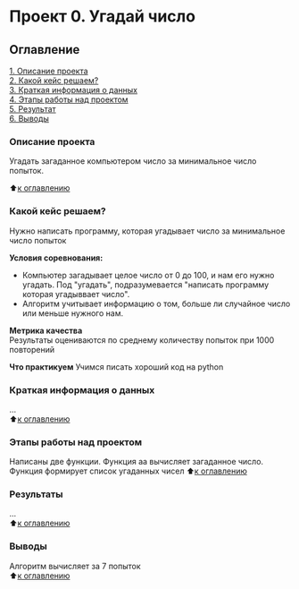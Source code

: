 # Проект 0. Угадай число

## Оглавление
[1. Описание проекта](https://github.com/sergiano137/sf_data_science/tree/main/project_0/README.md#Описание-проекта)  
[2. Какой кейс решаем?](https://github.com/sergiano137/sf_data_science/tree/main/project_0/README.md#Какой-кейс-решаем)  
[3. Краткая информация о данных](https://github.com/sergiano137/sf_data_science/tree/main/project_0/README.md#Краткая-информация-о-проекте)  
[4. Этапы работы над проектом](https://github.com/sergiano137/sf_data_science/tree/main/project_0/README.md#Этапы-работы-над-проектом)  
[5. Результат](https://github.com/sergiano137/sf_data_science/tree/main/project_0/README.md#Результат)  
[6. Выводы](https://github.com/sergiano137/sf_data_science/tree/main/project_0/README.md#Выводы)

### Описание проекта
Угадать загаданное компьютером число за минимальное число попыток.

:arrow_up:[к оглавлению](https://github.com/sergiano137/sf_data_science/tree/main/project_0#Оглавление)


### Какой кейс решаем?
Нужно написать программу, которая угадывает число за минимальное число попыток

**Условия соревнования:**
- Компьютер загадывает целое число от 0 до 100, и нам его нужно угадать. Под "угадать", подразумевается "написать программу
которая угадыввает число".
- Алгоритм учитывает информацию о том, больше ли случайное число или меньше нужного нам.

**Метрика качества**  
Результаты оцениваются по среднему количеству попыток при 1000 повторений

**Что практикуем**
Учимся писать хороший код на python

### Краткая информация о данных
...  
:arrow_up:[к оглавлению](https://github.com/sergiano137/sf_data_science/tree/main/project_0#Оглавление)

### Этапы работы над проектом
Написаны две функции. Функция аа вычисляет загаданное число. Функция формирует список угаданных чисел
:arrow_up:[к оглавлению](https://github.com/sergiano137/sf_data_science/tree/main/project_0#Оглавление)

### Результаты
...  
:arrow_up:[к оглавлению](https://github.com/sergiano137/sf_data_science/tree/main/project_0#Оглавление)

### Выводы
Алгоритм вычисляет за 7 попыток  
:arrow_up:[к оглавлению](https://github.com/sergiano137/sf_data_science/tree/main/project_0#Оглавление)

